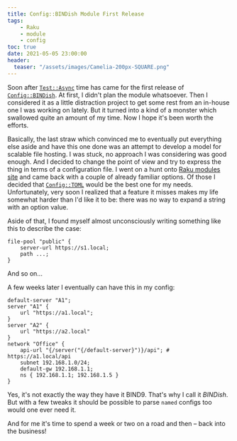 ```yaml
---
title: Config::BINDish Module First Release
tags:
    - Raku
    - module
    - config
toc: true
date: 2021-05-05 23:00:00
header:
  teaser: "/assets/images/Camelia-200px-SQUARE.png"
---
```

Soon after [`Test::Async`](http://localhost:4000/2021/04/27/Test-Async-Release)
time has came for the first release of
[`Config::BINDish`](https://modules.raku.org/dist/Config::BINDish:zef:zef:vrurg).
At first, I didn't plan the module whatsoever. Then I considered it as a little
distraction project to get some rest from an in-house one I was working on
lately. But it turned into a kind of a monster which swallowed quite an amount
of my time. Now I hope it's been worth the efforts.

<!--more-->

Basically, the last straw which convinced me to eventually put everything else
aside and have this one done was an attempt to develop a model for scalable file
hosting. I was stuck, no approach I was considering was good enough. And I
decided to change the point of view and try to express the thing in terms of a
configuration file. I went on a hunt onto [Raku modules
site](https://modules.raku.org) and came back with a couple of already familiar
options. Of those I decided that
[`Config::TOML`](https://github.com/atweiden/config-toml) would be the best one
for my needs. Unfortunately, very soon I realized that a feature it misses makes
my life somewhat harder than I'd like it to be: there was no way to expand a
string with an option value.

Aside of that, I found myself almost unconsciously writing something like this
to describe the case:

```
file-pool "public" {
    server-url https://s1.local;
    path ...;
}
```

And so on...

A few weeks later I eventually can have this in my config:

```
default-server "A1";
server "A1" {
    url "https://a1.local";
}
server "A2" {
    url "https://a2.local"
}
network "Office" {
    api-url "{/server("{/default-server}")}/api"; # https://a1.local/api
    subnet 192.168.1.0/24;
    default-gw 192.168.1.1;
    ns { 192.168.1.1; 192.168.1.5 }
}
```

Yes, it's not exactly the way they have it BIND9. That's why I call it _BINDish_.
But with a few tweaks it should be possible to parse `named` configs too would
one ever need it.

And for me it's time to spend a week or two on a road and then – back into the
business!
